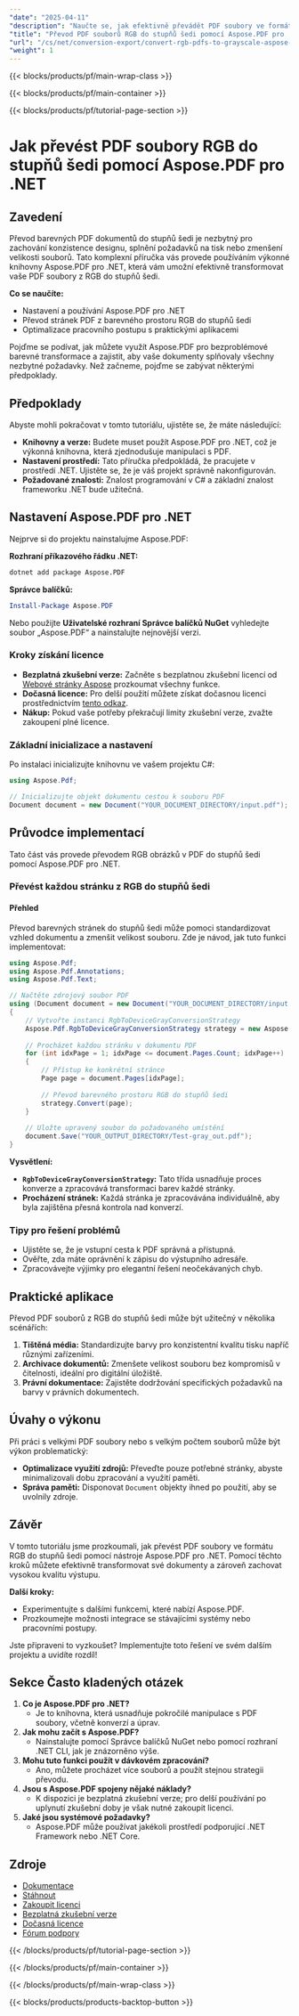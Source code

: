 ```yaml
---
"date": "2025-04-11"
"description": "Naučte se, jak efektivně převádět PDF soubory ve formátu RGB do stupňů šedi pomocí nástroje Aspose.PDF pro .NET. Tento podrobný návod zajišťuje konzistenci návrhu a zmenšení velikosti souboru."
"title": "Převod PDF souborů RGB do stupňů šedi pomocí Aspose.PDF pro .NET | Komplexní průvodce"
"url": "/cs/net/conversion-export/convert-rgb-pdfs-to-grayscale-aspose-pdf-net/"
"weight": 1
---
```


{{< blocks/products/pf/main-wrap-class >}}

{{< blocks/products/pf/main-container >}}

{{< blocks/products/pf/tutorial-page-section >}}


# Jak převést PDF soubory RGB do stupňů šedi pomocí Aspose.PDF pro .NET

## Zavedení

Převod barevných PDF dokumentů do stupňů šedi je nezbytný pro zachování konzistence designu, splnění požadavků na tisk nebo zmenšení velikosti souborů. Tato komplexní příručka vás provede používáním výkonné knihovny Aspose.PDF pro .NET, která vám umožní efektivně transformovat vaše PDF soubory z RGB do stupňů šedi.

**Co se naučíte:**
- Nastavení a používání Aspose.PDF pro .NET
- Převod stránek PDF z barevného prostoru RGB do stupňů šedi
- Optimalizace pracovního postupu s praktickými aplikacemi

Pojďme se podívat, jak můžete využít Aspose.PDF pro bezproblémové barevné transformace a zajistit, aby vaše dokumenty splňovaly všechny nezbytné požadavky. Než začneme, pojďme se zabývat některými předpoklady.

## Předpoklady

Abyste mohli pokračovat v tomto tutoriálu, ujistěte se, že máte následující:
- **Knihovny a verze:** Budete muset použít Aspose.PDF pro .NET, což je výkonná knihovna, která zjednodušuje manipulaci s PDF.
- **Nastavení prostředí:** Tato příručka předpokládá, že pracujete v prostředí .NET. Ujistěte se, že je váš projekt správně nakonfigurován.
- **Požadované znalosti:** Znalost programování v C# a základní znalost frameworku .NET bude užitečná.

## Nastavení Aspose.PDF pro .NET

Nejprve si do projektu nainstalujme Aspose.PDF:

**Rozhraní příkazového řádku .NET:**
```bash
dotnet add package Aspose.PDF
```

**Správce balíčků:**
```powershell
Install-Package Aspose.PDF
```

Nebo použijte **Uživatelské rozhraní Správce balíčků NuGet** vyhledejte soubor „Aspose.PDF“ a nainstalujte nejnovější verzi.

### Kroky získání licence
- **Bezplatná zkušební verze:** Začněte s bezplatnou zkušební licencí od [Webové stránky Aspose](https://purchase.aspose.com/buy) prozkoumat všechny funkce.
- **Dočasná licence:** Pro delší použití můžete získat dočasnou licenci prostřednictvím [tento odkaz](https://purchase.aspose.com/temporary-license/).
- **Nákup:** Pokud vaše potřeby překračují limity zkušební verze, zvažte zakoupení plné licence.

### Základní inicializace a nastavení
Po instalaci inicializujte knihovnu ve vašem projektu C#:

```csharp
using Aspose.Pdf;

// Inicializujte objekt dokumentu cestou k souboru PDF
Document document = new Document("YOUR_DOCUMENT_DIRECTORY/input.pdf");
```

## Průvodce implementací

Tato část vás provede převodem RGB obrázků v PDF do stupňů šedi pomocí Aspose.PDF pro .NET.

### Převést každou stránku z RGB do stupňů šedi

#### Přehled
Převod barevných stránek do stupňů šedi může pomoci standardizovat vzhled dokumentu a zmenšit velikost souboru. Zde je návod, jak tuto funkci implementovat:

```csharp
using Aspose.Pdf;
using Aspose.Pdf.Annotations;
using Aspose.Pdf.Text;

// Načtěte zdrojový soubor PDF
using (Document document = new Document("YOUR_DOCUMENT_DIRECTORY/input.pdf"))
{
    // Vytvořte instanci RgbToDeviceGrayConversionStrategy
    Aspose.Pdf.RgbToDeviceGrayConversionStrategy strategy = new Aspose.Pdf.RgbToDeviceGrayConversionStrategy();
    
    // Procházet každou stránku v dokumentu PDF
    for (int idxPage = 1; idxPage <= document.Pages.Count; idxPage++)
    {
        // Přístup ke konkrétní stránce
        Page page = document.Pages[idxPage];
        
        // Převod barevného prostoru RGB do stupňů šedi
        strategy.Convert(page);
    }
    
    // Uložte upravený soubor do požadovaného umístění
    document.Save("YOUR_OUTPUT_DIRECTORY/Test-gray_out.pdf");
}
```

**Vysvětlení:**
- **`RgbToDeviceGrayConversionStrategy`:** Tato třída usnadňuje proces konverze a zpracovává transformaci barev každé stránky.
- **Procházení stránek:** Každá stránka je zpracovávána individuálně, aby byla zajištěna přesná kontrola nad konverzí.

### Tipy pro řešení problémů
- Ujistěte se, že je vstupní cesta k PDF správná a přístupná.
- Ověřte, zda máte oprávnění k zápisu do výstupního adresáře.
- Zpracovávejte výjimky pro elegantní řešení neočekávaných chyb.

## Praktické aplikace
Převod PDF souborů z RGB do stupňů šedi může být užitečný v několika scénářích:
1. **Tištěná média:** Standardizujte barvy pro konzistentní kvalitu tisku napříč různými zařízeními.
2. **Archivace dokumentů:** Zmenšete velikost souboru bez kompromisů v čitelnosti, ideální pro digitální úložiště.
3. **Právní dokumentace:** Zajistěte dodržování specifických požadavků na barvy v právních dokumentech.

## Úvahy o výkonu
Při práci s velkými PDF soubory nebo s velkým počtem souborů může být výkon problematický:
- **Optimalizace využití zdrojů:** Převeďte pouze potřebné stránky, abyste minimalizovali dobu zpracování a využití paměti.
- **Správa paměti:** Disponovat `Document` objekty ihned po použití, aby se uvolnily zdroje.

## Závěr
V tomto tutoriálu jsme prozkoumali, jak převést PDF soubory ve formátu RGB do stupňů šedi pomocí nástroje Aspose.PDF pro .NET. Pomocí těchto kroků můžete efektivně transformovat své dokumenty a zároveň zachovat vysokou kvalitu výstupu.

**Další kroky:**
- Experimentujte s dalšími funkcemi, které nabízí Aspose.PDF.
- Prozkoumejte možnosti integrace se stávajícími systémy nebo pracovními postupy.

Jste připraveni to vyzkoušet? Implementujte toto řešení ve svém dalším projektu a uvidíte rozdíl!

## Sekce Často kladených otázek
1. **Co je Aspose.PDF pro .NET?**
   - Je to knihovna, která usnadňuje pokročilé manipulace s PDF soubory, včetně konverzí a úprav.
2. **Jak mohu začít s Aspose.PDF?**
   - Nainstalujte pomocí Správce balíčků NuGet nebo pomocí rozhraní .NET CLI, jak je znázorněno výše.
3. **Mohu tuto funkci použít v dávkovém zpracování?**
   - Ano, můžete procházet více souborů a použít stejnou strategii převodu.
4. **Jsou s Aspose.PDF spojeny nějaké náklady?**
   - K dispozici je bezplatná zkušební verze; pro delší používání po uplynutí zkušební doby je však nutné zakoupit licenci.
5. **Jaké jsou systémové požadavky?**
   - Aspose.PDF může používat jakékoli prostředí podporující .NET Framework nebo .NET Core.

## Zdroje
- [Dokumentace](https://reference.aspose.com/pdf/net/)
- [Stáhnout](https://releases.aspose.com/pdf/net/)
- [Zakoupit licenci](https://purchase.aspose.com/buy)
- [Bezplatná zkušební verze](https://releases.aspose.com/pdf/net/)
- [Dočasná licence](https://purchase.aspose.com/temporary-license/)
- [Fórum podpory](https://forum.aspose.com/c/pdf/10)

{{< /blocks/products/pf/tutorial-page-section >}}

{{< /blocks/products/pf/main-container >}}

{{< /blocks/products/pf/main-wrap-class >}}

{{< blocks/products/products-backtop-button >}}